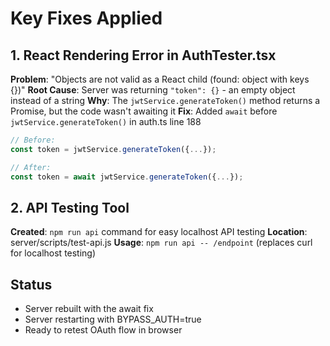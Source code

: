 # Key Fixes Applied

## 1. React Rendering Error in AuthTester.tsx
**Problem**: "Objects are not valid as a React child (found: object with keys {})"
**Root Cause**: Server was returning `"token": {}` - an empty object instead of a string
**Why**: The `jwtService.generateToken()` method returns a Promise<string>, but the code wasn't awaiting it
**Fix**: Added `await` before `jwtService.generateToken()` in auth.ts line 188

```typescript
// Before:
const token = jwtService.generateToken({...});

// After:
const token = await jwtService.generateToken({...});
```

## 2. API Testing Tool
**Created**: `npm run api` command for easy localhost API testing
**Location**: server/scripts/test-api.js
**Usage**: `npm run api -- /endpoint` (replaces curl for localhost testing)

## Status
- Server rebuilt with the await fix
- Server restarting with BYPASS_AUTH=true
- Ready to retest OAuth flow in browser